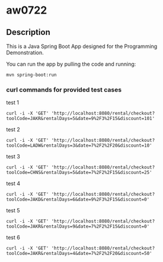 # aw0722

## Description

This is a Java Spring Boot App designed for the Programming Demonstration.

You can run the app by pulling the code and running:

```
mvn spring-boot:run
```

### curl commands for provided test cases

test 1

```
curl -i -X 'GET' 'http://localhost:8080/rental/checkout?toolCode=JAKR&rentalDays=5&date=9%2F3%2F15&discount=101'
```

test 2

```
curl -i -X 'GET' 'http://localhost:8080/rental/checkout?toolCode=LADW&rentalDays=3&date=7%2F2%2F20&discount=10'
```

test 3

```
curl -i -X 'GET' 'http://localhost:8080/rental/checkout?toolCode=CHNS&rentalDays=5&date=7%2F2%2F15&discount=25'
```

test 4

```
curl -i -X 'GET' 'http://localhost:8080/rental/checkout?toolCode=JAKD&rentalDays=6&date=9%2F3%2F15&discount=0'
```

test 5

```
curl -i -X 'GET' 'http://localhost:8080/rental/checkout?toolCode=JAKR&rentalDays=9&date=7%2F2%2F15&discount=0'
```

test 6

```
curl -i -X 'GET' 'http://localhost:8080/rental/checkout?toolCode=JAKR&rentalDays=4&date=7%2F2%2F20&discount=50'
```
